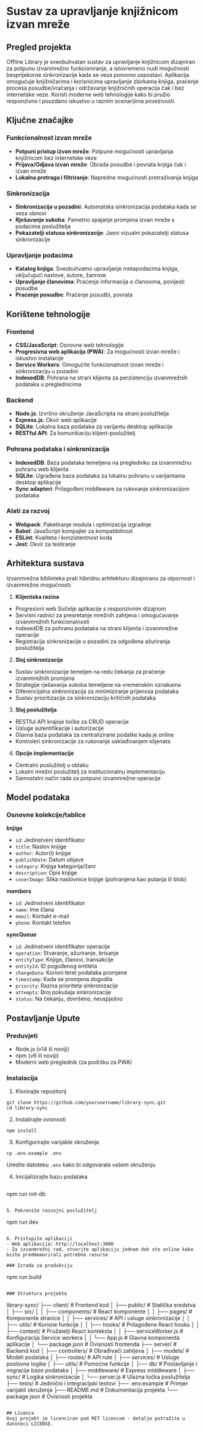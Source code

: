 # Sustav za upravljanje knjižnicom izvan mreže

## Pregled projekta

Offline Library je sveobuhvatan sustav za upravljanje knjižnicom dizajniran za potpuno izvanmrežno funkcioniranje, a istovremeno nudi mogućnosti besprijekorne sinkronizacije kada se veza ponovno uspostavi. Aplikacija omogućuje knjižničarima i korisnicima upravljanje zbirkama knjiga, praćenje procesa posudbe/vraćanja i održavanje knjižničnih operacija čak i bez internetske veze. Koristi moderne web tehnologije kako bi pružio responzivno i pouzdano iskustvo u raznim scenarijima povezivosti.

## Ključne značajke

### Funkcionalnost izvan mreže
- **Potpuni pristup izvan mreže**: Potpune mogućnosti upravljanja knjižnicom bez internetske veze
- **Prijava/Odjava izvan mreže**: Obrada posudbe i povrata knjiga čak i izvan mreže
- **Lokalna pretraga i filtriranje**: Napredne mogućnosti pretraživanja knjiga

### Sinkronizacija
- **Sinkronizacija u pozadini**: Automatska sinkronizacija podataka kada se veza obnovi
- **Rješavanje sukoba**: Pametno spajanje promjena izvan mreže s podacima poslužitelja
- **Pokazatelji statusa sinkronizacije**: Jasni vizualni pokazatelji statusa sinkronizacije

### Upravljanje podacima
- **Katalog knjiga**: Sveobuhvatno upravljanje metapodacima knjiga, uključujući naslove, autore, žanrove
- **Upravljanje članovima**: Praćenje informacija o članovima, povijesti posudbe
- **Praćenje posudbe**: Praćenje posudbi, povrata

## Korištene tehnologije

### Frontend
- **CSS/JavaScript**: Osnovne web tehnologije
- **Progresivna web aplikacija (PWA)**: Za mogućnosti izvan mreže i iskustvo instalacije
- **Service Workers**: Omogućite funkcionalnost izvan mreže i sinkronizaciju u pozadini
- **IndexedDB**: Pohrana na strani klijenta za perzistenciju izvanmrežnih podataka u preglednicima

### Backend
- **Node.js**: Izvršno okruženje JavaScripta na strani poslužitelja
- **Express.js**: Okvir web aplikacije
- **SQLite**: Lokalna baza podataka za varijantu desktop aplikacije
- **RESTful API**: Za komunikaciju klijent-poslužitelj

### Pohrana podataka i sinkronizacija
- **IndexedDB**: Baza podataka temeljena na pregledniku za izvanmrežnu pohranu web klijenta
- **SQLite**: Ugrađena baza podataka za lokalnu pohranu u varijantama desktop aplikacije
- **Sync adapteri**: Prilagođeni middleware za rukovanje sinkronizacijom podataka

### Alati za razvoj
- **Webpack**: Paketiranje modula i optimizacija izgradnje
- **Babel**: JavaScript kompajler za kompatibilnost
- **ESLint**: Kvaliteta i konzistentnost koda
- **Jest**: Okvir za testiranje

## Arhitektura sustava

Izvanmrežna biblioteka prati hibridnu arhitekturu dizajniranu za otpornost i izvanmrežne mogućnosti:

1. **Klijentska razina**
- Progresivni web Sučelje aplikacije s responzivnim dizajnom
- Servisni radnici za presretanje mrežnih zahtjeva i omogućavanje izvanmrežnih funkcionalnosti
- IndexedDB za pohranu podataka na strani klijenta i izvanmrežne operacije
- Registracija sinkronizacije u pozadini za odgođena ažuriranja poslužitelja

2. **Sloj sinkronizacije**
- Sustav sinkronizacije temeljen na redu čekanja za praćenje izvanmrežnih promjena
- Strategije rješavanja sukoba temeljene na vremenskim oznakama
- Diferencijalna sinkronizacija za minimiziranje prijenosa podataka
- Sustav prioritizacije za sinkronizaciju kritičnih podataka

3. **Sloj poslužitelja**
- RESTful API krajnje točke za CRUD operacije
- Usluge autentifikacije i autorizacije
- Glavna baza podataka za centralizirane podatke kada je online
- Kontroleri sinkronizacije za rukovanje usklađivanjem klijenata

4. **Opcije implementacije**
- Centralni poslužitelj u oblaku
- Lokalni mrežni poslužitelj za institucionalnu implementaciju
- Samostalni način rada za potpuno izvanmrežne operacije

## Model podataka

### Osnovne kolekcije/tablice

**knjige**
- `id`: Jedinstveni identifikator
- `title`: Naslov knjige
- `author`: Autor(i) knjige
- `publishDate`: Datum objave
- `category`: Knjiga kategorija/žanr
- `description`: Opis knjige
- `coverImage`: Slika naslovnice knjige (pohranjena kao putanja ili blob)

**members**
- `id`: Jedinstveni identifikator
- `name`: Ime člana
- `email`: Kontakt e-mail
- `phone`: Kontakt telefon

**syncQueue**
- `id`: Jedinstveni identifikator operacije
- `operation`: Stvaranje, ažuriranje, brisanje
- `entityType`: Knjige, članovi, transakcije
- `entityId`: ID pogođenog entiteta
- `changeData`: Korisni teret podataka promjene
- `timestamp`: Kada se promjena dogodila
- `priority`: Razina prioriteta sinkronizacije
- `attempts`: Broj pokušaja sinkronizacije
- `status`: Na čekanju, dovršeno, neuspješno

## Postavljanje Upute

### Preduvjeti
- Node.js (v14 ili noviji)
- npm (v6 ili noviji)
- Moderni web preglednik (za podršku za PWA)

### Instalacija

1. Klonirajte repozitorij
```
git clone https://github.com/yourusername/library-sync.git
cd library-sync
```

2. Instalirajte ovisnosti
```
npm install
```

3. Konfigurirajte varijable okruženja
```
cp .env.example .env
```
Uredite datoteku `.env` kako bi odgovarala vašem okruženju

4. Inicijalizirajte bazu podataka
   ```
npm run init-db
```

5. Pokrenite razvojni poslužitelj
```
npm run dev
```

6. Pristupite aplikaciji
- Web aplikacija: http://localhost:3000
- Za izvanmrežni rad, otvorite aplikaciju jednom dok ste online kako biste predmemorirali potrebne resurse

### Izrada za produkciju
```
npm run build
```

### Struktura projekta
```
library-sync/
├── client/ # Frontend kod
│ ├── public/ # Statička sredstva
│ ├── src/
│ │ ├── components/ # React komponente
│ │ ├── pages/ # Komponente stranice
│ │ ├── services/ # API i usluge sinkronizacije
│ │ ├── utils/ # Korisne funkcije
│ │ ├── hooks/ # Prilagođene React hooks
│ │ ├── context/ # Pružatelji React konteksta
│ │ ├── serviceWorker.js # Konfiguracija Service workera
│ │ └── App.js # Glavna komponenta aplikacije
│ └── package.json # Ovisnosti frontenda
├── server/ # Backend kod
│ ├── controllers/ # Obrađivači zahtjeva
│ ├── models/ # Modeli podataka
│ ├── routes/ # API rute
│ ├── services/ # Usluge poslovne logike
│ ├── utils/ # Pomoćne funkcije
│ ├── db/ # Postavljanje i migracije baze podataka
│ ├── middleware/ # Express middleware
│ ├── sync/ # Logika sinkronizacije
│ └── server.js # Ulazna točka poslužitelja
├── tests/ # Jedinični i integracijski testovi
├── .env.example # Primjer varijabli okruženja
├── README.md # Dokumentacija projekta
└── package.json # Ovisnosti projekta
```

## Licenca
Ovaj projekt je licenciran pod MIT licencom - detalje potražite u datoteci LICENSE.
